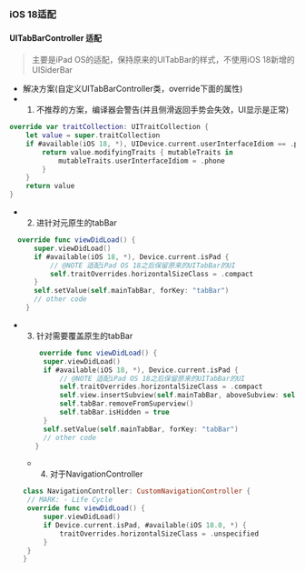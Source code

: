 ### iOS 18适配
#### UITabBarController 适配
> 主要是iPad OS的适配，保持原来的UITabBar的样式，不使用iOS 18新增的UISiderBar
- 解决方案(自定义UITabBarController类，override下面的属性)
 - 1. 不推荐的方案，编译器会警告(并且侧滑返回手势会失效，UI显示是正常)
  ```swift
  override var traitCollection: UITraitCollection {
      let value = super.traitCollection
      if #available(iOS 18, *), UIDevice.current.userInterfaceIdiom == .pad {
          return value.modifyingTraits { mutableTraits in
              mutableTraits.userInterfaceIdiom = .phone
          }
      }
      return value
  }
  ```
 - 2. 进针对元原生的tabBar
  ```swift
    override func viewDidLoad() {
        super.viewDidLoad()
        if #available(iOS 18, *), Device.current.isPad {
            // @NOTE 适配iPad OS 18之后保留原来的UITabBar的UI
            self.traitOverrides.horizontalSizeClass = .compact
        }
        self.setValue(self.mainTabBar, forKey: "tabBar")
        // other code
      }
  ```
 - 3. 针对需要覆盖原生的tabBar
   ```swift
       override func viewDidLoad() {
        super.viewDidLoad()
        if #available(iOS 18, *), Device.current.isPad {
            // @NOTE 适配iPad OS 18之后保留原来的UITabBar的UI
            self.traitOverrides.horizontalSizeClass = .compact
            self.view.insertSubview(self.mainTabBar, aboveSubview: self.tabBar)
            self.tabBar.removeFromSuperview()
            self.tabBar.isHidden = true
        }
        self.setValue(self.mainTabBar, forKey: "tabBar")
        // other code
      }
   ```
   - 4. 对于NavigationController
   ```swift
   class NavigationController: CustomNavigationController {
    // MARK: - Life Cycle
    override func viewDidLoad() {
        super.viewDidLoad()
        if Device.current.isPad, #available(iOS 18.0, *) {
            traitOverrides.horizontalSizeClass = .unspecified
        }
    }
   }
   ```
